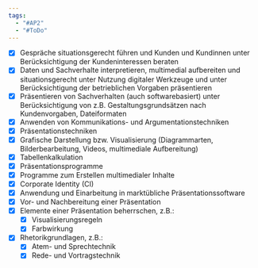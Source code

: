 ```yaml
---
tags:
  - "#AP2"
  - "#ToDo"
---
```

- [x] Gespräche situationsgerecht führen und Kunden und Kundinnen unter Berücksichtigung der Kundeninteressen beraten
- [x] Daten und Sachverhalte interpretieren, multimedial aufbereiten und situationsgerecht unter Nutzung digitaler Werkzeuge und unter Berücksichtigung der betrieblichen Vorgaben präsentieren
- [x] Präsentieren von Sachverhalten (auch softwarebasiert) unter Berücksichtigung von z.B. Gestaltungsgrundsätzen nach Kundenvorgaben, Dateiformaten
- [x] Anwenden von Kommunikations- und Argumentationstechniken
- [x] Präsentationstechniken
- [x] Grafische Darstellung bzw. Visualisierung (Diagrammarten, Bilderbearbeitung, Videos, multimediale Aufbereitung)
- [x] Tabellenkalkulation
- [x] Präsentationsprogramme
- [x] Programme zum Erstellen multimedialer Inhalte
- [x] Corporate Identity (CI)
- [x] Anwendung und Einarbeitung in marktübliche Präsentationssoftware
- [x] Vor- und Nachbereitung einer Präsentation
- [x] Elemente einer Präsentation beherrschen, z.B.:
    - [x] Visualisierungsregeln
    - [x] Farbwirkung
- [x] Rhetorikgrundlagen, z.B.:
    - [x] Atem- und Sprechtechnik
    - [x] Rede- und Vortragstechnik